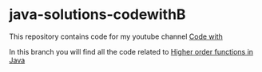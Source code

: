 # java-solutions-codewithB

This repository contains code for my youtube channel [Code with ](https://www.youtube.com/channel/UC0dtrOqGDJ9urtM9fKOzAyw)

In this branch you will find all the code related to [Higher order functions in Java
](https://youtu.be/0iPrmaI1Pv4)


